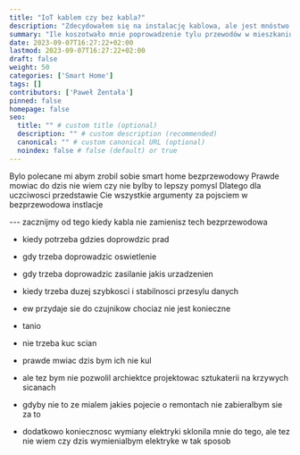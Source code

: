 ```yaml
---
title: "IoT kablem czy bez kabla?"
description: "Zdecydowałem się na instalację kablowa, ale jest mnóstwo argumentów aby wybrać bezprzewodowe rozwiązania smart home. Zanim zdecydujesz się na prócie wszystkich ścian, powinieneś je rozważyć. Prawdę mówiąc do dziś nie wiem, czy nie popełniłem błędu idąc w kable."
summary: "Ile koszotwało mnie poprowadzenie tylu przewodów w mieszkaniu i dlaczego warto rozważyć bezprzewodowy smart home?"
date: 2023-09-07T16:27:22+02:00
lastmod: 2023-09-07T16:27:22+02:00
draft: false
weight: 50
categories: ['Smart Home']
tags: []
contributors: ['Paweł Żentała']
pinned: false
homepage: false
seo:
  title: "" # custom title (optional)
  description: "" # custom description (recommended)
  canonical: "" # custom canonical URL (optional)
  noindex: false # false (default) or true
---
```


Bylo polecane mi abym zrobil sobie smart home bezprzewodowy
Prawde mowiac do dzis nie wiem czy nie bylby to lepszy pomysl
Dlatego dla uczciwosci przedstawie Cie wszystkie argumenty za pojsciem w bezprzewodowa instlacje

--- zacznijmy od tego kiedy kabla nie zamienisz tech bezprzewodowa
- kiedy potrzeba gdzies doprowdzic prad
- gdy trzeba doprowadzic oswietlenie
- gdy trzeba doprowadzic zasilanie jakis urzadzenien
- kiedy trzeba duzej szybkosci i stabilnosci przesylu danych

- ew przydaje sie do czujnikow chociaz nie jest konieczne

* tanio
* nie trzeba kuc scian
* prawde mwiac dzis bym ich nie kul
* ale tez bym nie pozwolil archiektce projektowac sztukaterii na krzywych sicanach

* gdyby nie to ze mialem jakies pojecie o remontach nie zabieralbym sie za to
* dodatkowo koniecznosc wymiany elektryki sklonila mnie do tego, ale tez nie wiem czy dzis wymienialbym elektryke w tak sposob
